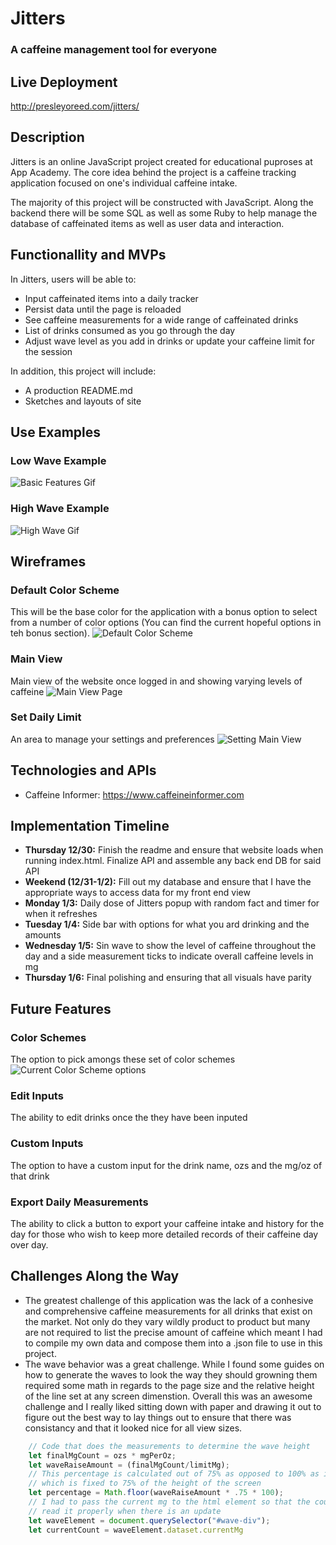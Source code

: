 # Jitters
### A caffeine management tool for everyone

## Live Deployment
http://presleyoreed.com/jitters/

## Description
Jitters is an online JavaScript project created for educational puproses at App Academy. The core idea behind the project is a caffeine tracking application focused on one's individual caffeine intake. 

The majority of this project will be constructed with JavaScript. Along the backend there will be some SQL as well as some Ruby to help manage the database of caffeinated items as well as user data and interaction.

## Functionallity and MVPs

In Jitters, users will be able to:

- Input caffeinated items into a daily tracker
- Persist data until the page is reloaded
- See caffeine measurements for a wide range of caffeinated drinks
- List of drinks consumed as you go through the day
- Adjust wave level as you add in drinks or update your caffeine limit for the session

In addition, this project will include: 

- A production README.md
- Sketches and layouts of site

## Use Examples
### Low Wave Example
![Basic Features Gif](./readme_images/basic-flow.gif)
### High Wave Example
![High Wave Gif](./readme_images/high-flow.gif)
## Wireframes

### Default Color Scheme
This will be the base color for the application with a bonus option to select from a number of color options (You can find the current hopeful options in teh bonus section).
![Default Color Scheme](./readme_images/default_colors.png)
### Main View
Main view of the website once logged in and showing varying levels of caffeine
![Main View Page](./readme_images/homepage.png)
### Set Daily Limit
An area to manage your settings and preferences
![Setting Main View](./readme_images/settings.png)

## Technologies and APIs

- Caffeine Informer: https://www.caffeineinformer.com


## Implementation Timeline

- **Thursday 12/30:** Finish the readme and ensure that website loads when running index.html. Finalize API and assemble any back end DB for said API
- **Weekend (12/31-1/2):** Fill out my database and ensure that I have the appropriate ways to access data for my front end view
- **Monday 1/3:** Daily dose of Jitters popup with random fact and timer for when it refreshes
- **Tuesday 1/4:** Side bar with options for what you ard drinking and the amounts
- **Wednesday 1/5:** Sin wave to show the level of caffeine throughout the day and a side measurement ticks to indicate overall caffeine levels in mg
- **Thursday 1/6:** Final polishing and ensuring that all visuals have parity

## Future Features
### Color Schemes
The option to pick amongs these set of color schemes
![Current Color Scheme options](./readme_images/color_schemes.png)

### Edit Inputs
The ability to edit drinks once the they have been inputed

### Custom Inputs
The option to have a custom input for the drink name, ozs and the mg/oz of that drink

### Export Daily Measurements
The ability to click a button to export your caffeine intake and history for the day for those who wish to keep more detailed records of their caffeine day over day.

## Challenges Along the Way
- The greatest challenge of this application was the lack of a conhesive and comprehensive caffeine measurements for all drinks that exist on the market. Not only do they vary wildly product to product but many are not required to list the precise amount of caffeine which meant I had to compile my own data and compose them into a .json file to use in this project. 
- The wave behavior was a great challenge. While I found some guides on how to generate the waves to look the way they should growning them required some math in regards to the page size and the relative height of the line set at any screen dimenstion. Overall this was an awesome challenge and I really liked sitting down with paper and drawing it out to figure out the best way to lay things out to ensure that there was consistancy and that it looked nice for all view sizes. 
```js 
	// Code that does the measurements to determine the wave height
	let finalMgCount = ozs * mgPerOz;
	let waveRaiseAmount = (finalMgCount/limitMg);
	// This percentage is calculated out of 75% as opposed to 100% as it is off of the line
	// which is fixed to 75% of the height of the screen
	let percentage = Math.floor(waveRaiseAmount * .75 * 100);
	// I had to pass the current mg to the html element so that the counter element could
	// read it properly when there is an update
	let waveElement = document.querySelector("#wave-div");
	let currentCount = waveElement.dataset.currentMg
```
